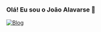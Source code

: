 ### Olá! Eu sou o João Alavarse 👋

[![Blog](https://img.shields.io/badge/LinkedIn-0077B5?style=for-the-badge&logo=linkedin&logoColor=white)](www.linkedin.com/in/joão-paulo-almeida-alavarse-81b362231)
